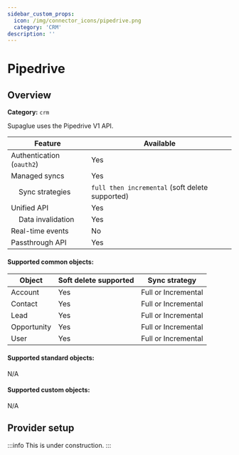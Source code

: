 ```yaml
---
sidebar_custom_props:
  icon: /img/connector_icons/pipedrive.png
  category: 'CRM'
description: ''
---
```


# Pipedrive

## Overview

**Category:** `crm`

Supaglue uses the Pipedrive V1 API.

| Feature                              | Available                                       |
| ------------------------------------ | ----------------------------------------------- |
| Authentication (`oauth2`)            | Yes                                             |
| Managed syncs                        | Yes                                             |
| &nbsp;&nbsp;&nbsp; Sync strategies   | `full then incremental` (soft delete supported) |
| Unified API                          | Yes                                             |
| &nbsp;&nbsp;&nbsp; Data invalidation | Yes                                             |
| Real-time events                     | No                                              |
| Passthrough API                      | Yes                                             |

#### Supported common objects:

| Object      | Soft delete supported | Sync strategy       |
| ----------- | --------------------- | ------------------- |
| Account     | Yes                   | Full or Incremental |
| Contact     | Yes                   | Full or Incremental |
| Lead        | Yes                   | Full or Incremental |
| Opportunity | Yes                   | Full or Incremental |
| User        | Yes                   | Full or Incremental |

#### Supported standard objects:

N/A

#### Supported custom objects:

N/A

## Provider setup

:::info
This is under construction.
:::
